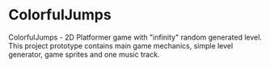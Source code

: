 # ColorfulJumps

ColorfulJumps - 2D Platformer game with "infinity" random generated level. This project prototype contains main game mechanics, simple level generator, game sprites and one music track.
